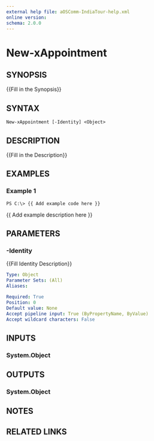 ```yaml
---
external help file: aOSComm-IndiaTour-help.xml
online version: 
schema: 2.0.0
---
```


# New-xAppointment

## SYNOPSIS
{{Fill in the Synopsis}}

## SYNTAX

```
New-xAppointment [-Identity] <Object>
```

## DESCRIPTION
{{Fill in the Description}}

## EXAMPLES

### Example 1
```
PS C:\> {{ Add example code here }}
```

{{ Add example description here }}

## PARAMETERS

### -Identity
{{Fill Identity Description}}

```yaml
Type: Object
Parameter Sets: (All)
Aliases: 

Required: True
Position: 0
Default value: None
Accept pipeline input: True (ByPropertyName, ByValue)
Accept wildcard characters: False
```

## INPUTS

### System.Object


## OUTPUTS

### System.Object

## NOTES

## RELATED LINKS

